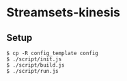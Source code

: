 # Streamsets-kinesis

## Setup
```
$ cp -R config_template config
$ ./script/init.js
$ ./script/build.js
$ ./script/run.js
```